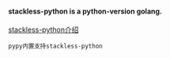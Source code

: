 #### stackless-python is a python-version golang.
[stackless-python介绍](https://www.grant-olson.net/files/why_stackless.html)
```
pypy内置支持stackless-python
```


